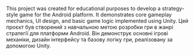 This project was created for educational purposes to develop a strategy-style game for the Android platform. It demonstrates core gameplay mechanics, UI design, and basic game logic implemented using Unity.
Цей проєкт був створений з навчальною метою розробки гри в жанрі стратегії для платформи Android. Він демонструє основні ігрові механіки, дизайн інтерфейсу та базову логіку гри, реалізовану за допомогою Unity.
